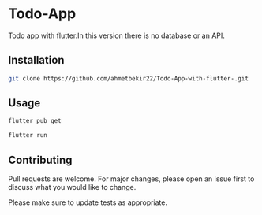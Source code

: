 # Todo-App

Todo app with flutter.In this version there is no database or an API.
## Installation


```bash
git clone https://github.com/ahmetbekir22/Todo-App-with-flutter-.git
```

## Usage

```bash 
flutter pub get
```
```bash 
flutter run 
```
## Contributing

Pull requests are welcome. For major changes, please open an issue first
to discuss what you would like to change.

Please make sure to update tests as appropriate.
